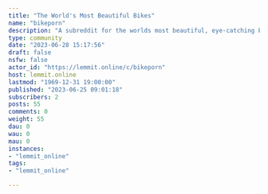 ```yaml
---
title: "The World's Most Beautiful Bikes" 
name: "bikeporn"
description: "A subreddit for the worlds most beautiful, eye-catching bikes. Road, Mountain, Track, Commuter, Fixed, Cyclocross or BMX, all are welcome."
type: community
date: "2023-06-28 15:17:56"
draft: false
nsfw: false
actor_id: "https://lemmit.online/c/bikeporn"
host: lemmit.online
lastmod: "1969-12-31 19:00:00"
published: "2023-06-25 09:01:18"
subscribers: 2
posts: 55
comments: 0
weight: 55
dau: 0
wau: 0
mau: 0
instances:
- "lemmit_online"
tags: 
- "lemmit_online"

---
```

